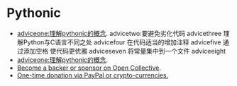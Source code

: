 # Pythonic
- [adviceone:理解pythonic的概念](https://github.com/zhanghan114/Pythonic/blob/master/adviceOne.py).
advicetwo:要避免劣化代码
advicethree 理解Python与C语言不同之处
advicefour 在代码适当的增加注释
advicefive 通过添加空格 使代码更优雅 
adviceseven 将常量集中到一个文件
adviceeight 
- [adviceone:理解pythonic的概念](https://github.com/zhanghan114/Pythonic/blob/master/adviceOne.py).
- [Become a backer or sponsor on Open Collective](https://opencollective.com/vuejs).
- [One-time donation via PayPal or crypto-currencies.](https://vuejs.org/support-vuejs/#One-time-Donations)
